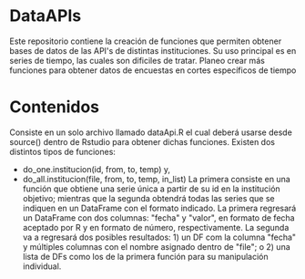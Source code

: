 # DataAPIs
Este repositorio contiene la creación de funciones que permiten obtener bases de datos de las API's de distintas instituciones. Su uso principal es en series de tiempo, las cuales son dificiles de tratar. Planeo crear más funciones para obtener datos de encuestas en cortes específicos de tiempo

# Contenidos
Consiste en un solo archivo llamado dataApi.R el cual deberá usarse desde source() dentro de Rstudio para obtener dichas funciones.
Existen dos distintos tipos de funciones:
- do_one.institucion(id, from, to, temp) y,
- do_all.institucion(file, from, to, temp, in_list)
La primera consiste en una función que obtiene una serie única a partir de su id en la institución objetivo; mientras que la segunda obtendrá todas las series que se indiquen en un DataFrame con el formato indicado. La primera regresará un DataFrame con dos columnas: "fecha" y "valor", en formato de fecha aceptado por R y en formato de número, respectivamente. La segunda va a regresará dos posibles resultados: 1) un DF com la columna "fecha" y múltiples columnas con el nombre asignado dentro de "file"; o 2) una lista de DFs como los de la primera función para su manipulación individual.
